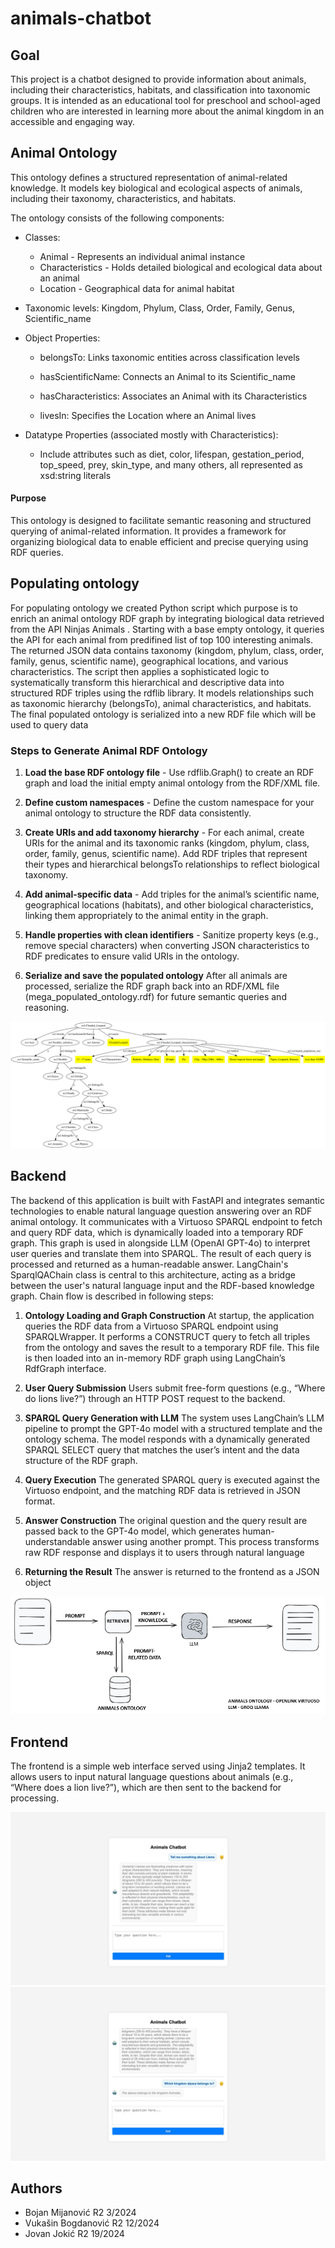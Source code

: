 # animals-chatbot

## Goal

This project is a chatbot designed to provide information about animals, including their characteristics, habitats, and classification into taxonomic groups. It is intended as an educational tool for preschool and school-aged children who are interested in learning more about the animal kingdom in an accessible and engaging way.


## Animal Ontology
This ontology defines a structured representation of animal-related knowledge. It models key biological and ecological aspects of animals, including their taxonomy, characteristics, and habitats.

The ontology consists of the following components:

- Classes:

    - Animal - Represents an individual animal instance
    - Characteristics - Holds detailed biological and ecological data about an animal
    - Location - Geographical data for animal habitat

- Taxonomic levels: Kingdom, Phylum, Class, Order, Family, Genus, Scientific_name

- Object Properties:

    - belongsTo: Links taxonomic entities across classification levels

    - hasScientificName: Connects an Animal to its Scientific_name

    - hasCharacteristics: Associates an Animal with its Characteristics

    - livesIn: Specifies the Location where an Animal lives

- Datatype Properties (associated mostly with Characteristics):

    - Include attributes such as diet, color, lifespan, gestation_period, top_speed, prey, skin_type, and many others, all represented as xsd:string literals

#### Purpose
This ontology is designed to facilitate semantic reasoning and structured querying of animal-related information. It provides a framework for organizing biological data to enable efficient and precise querying using RDF queries.

## Populating ontology

For populating ontology we created Python script which purpose is to enrich an animal ontology RDF graph by integrating  biological data retrieved from the API Ninjas Animals . Starting with a base empty ontology, it queries the API for each animal from predifined list of top 100 interesting animals. The returned JSON data contains taxonomy (kingdom, phylum, class, order, family, genus, scientific name), geographical locations, and various characteristics. The script then applies a sophisticated logic to systematically transform this hierarchical and descriptive data into structured RDF triples using the rdflib library. It models relationships such as taxonomic hierarchy (belongsTo), animal characteristics, and habitats. The final populated ontology is serialized into a new RDF file which will be used to query data

### Steps to Generate Animal RDF Ontology

1. **Load the base RDF ontology file** - Use rdflib.Graph() to create an RDF graph and load the initial empty animal ontology from the RDF/XML file.

2. **Define custom namespaces** - Define the custom namespace for your animal ontology to structure the RDF data consistently.

3. **Create URIs and add taxonomy hierarchy** - For each animal, create URIs for the animal and its taxonomic ranks (kingdom, phylum, class, order, family, genus, scientific name). Add RDF triples that represent their types and hierarchical belongsTo relationships to reflect biological taxonomy.

4. **Add animal-specific data** - Add triples for the animal’s scientific name, geographical locations (habitats), and other biological characteristics, linking them appropriately to the animal entity in the graph.

5. **Handle properties with clean identifiers** - Sanitize property keys (e.g., remove special characters) when converting JSON characteristics to RDF predicates to ensure valid URIs in the ontology.

6. **Serialize and save the populated ontology**
After all animals are processed, serialize the RDF graph back into an RDF/XML file (mega_populated_ontology.rdf) for future semantic queries and reasoning.

<img src="./assets/visualization.svg">

## Backend
The backend of this application is built with FastAPI and integrates semantic technologies to enable natural language question answering over an RDF animal ontology. It communicates with a Virtuoso SPARQL endpoint to fetch and query RDF data, which is dynamically loaded into a temporary RDF graph. This graph is used in alongside LLM (OpenAI GPT-4o) to interpret user queries and translate them into SPARQL. The result of each query is processed and returned as a human-readable answer. LangChain's SparqlQAChain class is central to this architecture, acting as a bridge between the user's natural language input and the RDF-based knowledge graph.
Chain flow is described in following steps:
1. **Ontology Loading and Graph Construction**
At startup, the application queries the RDF data from a Virtuoso SPARQL endpoint using SPARQLWrapper. It performs a CONSTRUCT query to fetch all triples from the ontology and saves the result to a temporary RDF file. This file is then loaded into an in-memory RDF graph using LangChain’s RdfGraph interface.

2. **User Query Submission**
Users submit free-form questions (e.g., “Where do lions live?”) through an HTTP POST request to the backend.

3. **SPARQL Query Generation with LLM**
The system uses LangChain’s LLM pipeline to prompt the GPT-4o model with a structured template and the ontology schema. The model responds with a dynamically generated SPARQL SELECT query that matches the user’s intent and the data structure of the RDF graph.

4. **Query Execution**
The generated SPARQL query is executed against the Virtuoso endpoint, and the matching RDF data is retrieved in JSON format.

5. **Answer Construction**
The original question and the query result are passed back to the GPT-4o model, which generates human-understandable answer using another prompt. This process transforms raw RDF response and displays it to users through natural language

6. **Returning the Result**
The answer is returned to the frontend as a JSON object

![System Architecture](assets/system-architecture.png)
## Frontend
The frontend is a simple web interface served using Jinja2 templates. It allows users to input natural language questions about animals (e.g., “Where does a lion live?”), which are then sent to the backend for processing.

<img src="./assets/frontend1.jpg">
<img src="./assets/frontend2.jpg">

## Authors
 - Bojan Mijanović R2 3/2024
 - Vukašin Bogdanović R2 12/2024
 - Jovan Jokić R2 19/2024